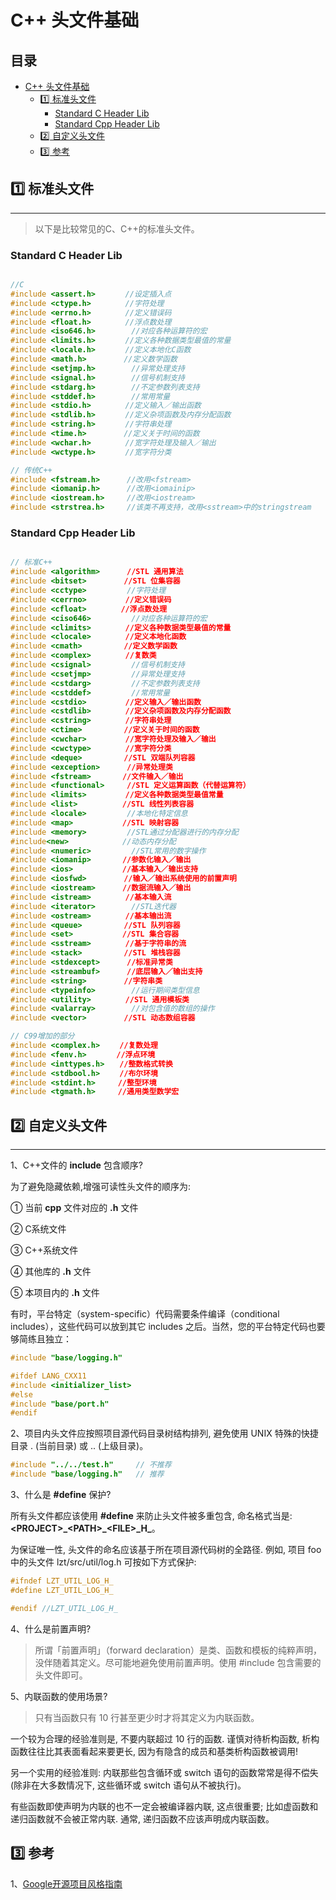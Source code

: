 # C++ 头文件基础 

<h2>目录</h2>

- [C++ 头文件基础](#c-头文件基础)
  - [:one: 标准头文件](#one-标准头文件)
    - [Standard C Header Lib](#standard-c-header-lib)
    - [Standard Cpp Header Lib](#standard-cpp-header-lib)
  - [:two: 自定义头文件](#two-自定义头文件)
  - [:three: 参考](#three-参考)


## :one: 标准头文件

---

> 以下是比较常见的C、C++的标准头文件。

### Standard C Header Lib

```C

//C
#include <assert.h>　　　　//设定插入点
#include <ctype.h>　　　　 //字符处理
#include <errno.h>　　　　 //定义错误码
#include <float.h>　　　　 //浮点数处理
#include <iso646.h>        //对应各种运算符的宏
#include <limits.h>　　　　//定义各种数据类型最值的常量
#include <locale.h>　　　　//定义本地化C函数
#include <math.h>　　　　　//定义数学函数
#include <setjmp.h>        //异常处理支持
#include <signal.h>        //信号机制支持
#include <stdarg.h>        //不定参数列表支持
#include <stddef.h>        //常用常量
#include <stdio.h>　　　　 //定义输入／输出函数
#include <stdlib.h>　　　　//定义杂项函数及内存分配函数
#include <string.h>　　　　//字符串处理
#include <time.h>　　　　　//定义关于时间的函数
#include <wchar.h>　　　　 //宽字符处理及输入／输出
#include <wctype.h>　　　　//宽字符分类

// 传统C++
#include <fstream.h>　　　 //改用<fstream>
#include <iomanip.h>　　　 //改用<iomainip>
#include <iostream.h>　　　//改用<iostream>
#include <strstrea.h>　　　//该类不再支持，改用<sstream>中的stringstream

```

### Standard Cpp Header Lib

```C++

// 标准C++　
#include <algorithm>　　　 //STL 通用算法
#include <bitset>　　　　　//STL 位集容器
#include <cctype>         //字符处理
#include <cerrno> 　　　　 //定义错误码
#include <cfloat>　　　　 //浮点数处理
#include <ciso646>         //对应各种运算符的宏
#include <climits> 　　　　//定义各种数据类型最值的常量
#include <clocale> 　　　　//定义本地化函数
#include <cmath> 　　　　　//定义数学函数
#include <complex>　　　　 //复数类
#include <csignal>         //信号机制支持
#include <csetjmp>         //异常处理支持
#include <cstdarg>         //不定参数列表支持
#include <cstddef>         //常用常量
#include <cstdio> 　　　　 //定义输入／输出函数
#include <cstdlib> 　　　　//定义杂项函数及内存分配函数
#include <cstring> 　　　　//字符串处理
#include <ctime> 　　　　　//定义关于时间的函数
#include <cwchar> 　　　　 //宽字符处理及输入／输出
#include <cwctype> 　　　　//宽字符分类
#include <deque>　　　　　 //STL 双端队列容器
#include <exception>　　　 //异常处理类
#include <fstream> 　　　 //文件输入／输出
#include <functional>　　　//STL 定义运算函数（代替运算符）
#include <limits> 　　　　 //定义各种数据类型最值常量
#include <list>　　　　　　//STL 线性列表容器
#include <locale>         //本地化特定信息
#include <map>　　　　　　 //STL 映射容器
#include <memory>         //STL通过分配器进行的内存分配
#include<new>            //动态内存分配
#include <numeric>         //STL常用的数字操作
#include <iomanip> 　　　 //参数化输入／输出
#include <ios>　　　　　　 //基本输入／输出支持
#include <iosfwd>　　　　　//输入／输出系统使用的前置声明
#include <iostream> 　　　//数据流输入／输出
#include <istream>　　　　 //基本输入流
#include <iterator>        //STL迭代器
#include <ostream>　　　　 //基本输出流
#include <queue>　　　　　 //STL 队列容器
#include <set>　　　　　　 //STL 集合容器
#include <sstream>　　　　 //基于字符串的流
#include <stack>　　　　　 //STL 堆栈容器
#include <stdexcept>　　　 //标准异常类
#include <streambuf>　　　 //底层输入／输出支持
#include <string>　　　　　//字符串类
#include <typeinfo>        //运行期间类型信息
#include <utility>　　　　 //STL 通用模板类
#include <valarray>        //对包含值的数组的操作
#include <vector>　　　　　//STL 动态数组容器

// C99增加的部分
#include <complex.h>　　 //复数处理
#include <fenv.h>　　　　//浮点环境
#include <inttypes.h>　　//整数格式转换
#include <stdbool.h>　　 //布尔环境
#include <stdint.h>　　　//整型环境
#include <tgmath.h>　　　//通用类型数学宏

```



## :two: 自定义头文件

---

1、C++文件的 **include** 包含顺序?

为了避免隐藏依赖,增强可读性头文件的顺序为:

① 当前 **cpp** 文件对应的 **.h** 文件

② C系统文件

③ C++系统文件

④ 其他库的 **.h** 文件

⑤ 本项目内的 **.h** 文件

有时，平台特定（system-specific）代码需要条件编译（conditional includes），这些代码可以放到其它 includes 之后。当然，您的平台特定代码也要够简练且独立：

```C++
#include "base/logging.h"

#ifdef LANG_CXX11
#include <initializer_list>
#else
#include "base/port.h"
#endif

```


2、项目内头文件应按照项目源代码目录树结构排列, 避免使用 UNIX 特殊的快捷目录 . (当前目录) 或 .. (上级目录)。

```C++
#include "../../test.h"     // 不推荐
#include "base/logging.h"   // 推荐
```

3、什么是 **#define** 保护?

所有头文件都应该使用 **#define** 来防止头文件被多重包含, 命名格式当是: **\<PROJECT\>\_\<PATH\>\_\<FILE\>\_H\_**。

为保证唯一性, 头文件的命名应该基于所在项目源代码树的全路径. 例如, 项目 foo 中的头文件 lzt/src/util/log.h 可按如下方式保护:

```C++
#ifndef LZT_UTIL_LOG_H_
#define LZT_UTIL_LOG_H_

#endif //LZT_UTIL_LOG_H_

```

4、什么是前置声明?

> 所谓「前置声明」（forward declaration）是类、函数和模板的纯粹声明，没伴随着其定义。尽可能地避免使用前置声明。使用 #include 包含需要的头文件即可。

5、内联函数的使用场景?

> 只有当函数只有 10 行甚至更少时才将其定义为内联函数。

一个较为合理的经验准则是, 不要内联超过 10 行的函数. 谨慎对待析构函数, 析构函数往往比其表面看起来要更长, 因为有隐含的成员和基类析构函数被调用!

另一个实用的经验准则: 内联那些包含循环或 switch 语句的函数常常是得不偿失 (除非在大多数情况下, 这些循环或 switch 语句从不被执行)。

有些函数即使声明为内联的也不一定会被编译器内联, 这点很重要; 比如虚函数和递归函数就不会被正常内联. 通常, 递归函数不应该声明成内联函数。


## :three: 参考

1、[Google开源项目风格指南](https://google-styleguide.readthedocs.io/zh_CN/latest/google-cpp-styleguide/headers.html)